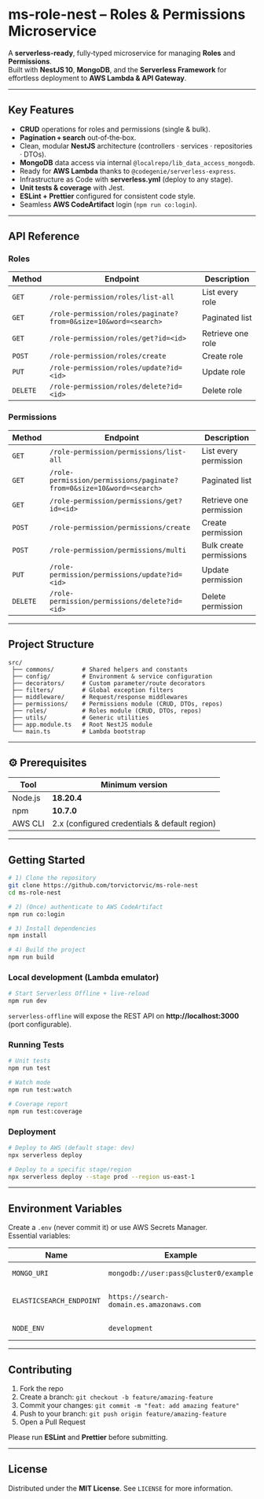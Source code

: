 # ms-role-nest – Roles & Permissions Microservice

A **serverless-ready**, fully‑typed microservice for managing **Roles** and **Permissions**.  
Built with **NestJS 10**, **MongoDB**, and the **Serverless Framework** for effortless deployment to **AWS Lambda & API Gateway**.

---

## Key Features
- **CRUD** operations for roles and permissions (single & bulk).
- **Pagination + search** out‑of‑the‑box.
- Clean, modular **NestJS** architecture (controllers · services · repositories · DTOs).
- **MongoDB** data access via internal `@localrepo/lib_data_access_mongodb`.
- Ready for **AWS Lambda** thanks to `@codegenie/serverless-express`.
- Infrastructure as Code with **serverless.yml** (deploy to any stage).
- **Unit tests & coverage** with Jest.
- **ESLint + Prettier** configured for consistent code style.
- Seamless **AWS CodeArtifact** login (`npm run co:login`).

---

## API Reference

### Roles
| Method | Endpoint | Description |
|--------|----------|-------------|
| `GET`  | `/role-permission/roles/list-all` | List every role |
| `GET`  | `/role-permission/roles/paginate?from=0&size=10&word=<search>` | Paginated list |
| `GET`  | `/role-permission/roles/get?id=<id>` | Retrieve one role |
| `POST` | `/role-permission/roles/create` | Create role |
| `PUT`  | `/role-permission/roles/update?id=<id>` | Update role |
| `DELETE`| `/role-permission/roles/delete?id=<id>` | Delete role |

### Permissions
| Method | Endpoint | Description |
|--------|----------|-------------|
| `GET`  | `/role-permission/permissions/list-all` | List every permission |
| `GET`  | `/role-permission/permissions/paginate?from=0&size=10&word=<search>` | Paginated list |
| `GET`  | `/role-permission/permissions/get?id=<id>` | Retrieve one permission |
| `POST` | `/role-permission/permissions/create` | Create permission |
| `POST` | `/role-permission/permissions/multi` | Bulk create permissions |
| `PUT`  | `/role-permission/permissions/update?id=<id>` | Update permission |
| `DELETE`| `/role-permission/permissions/delete?id=<id>` | Delete permission |

---

## Project Structure
```text
src/
 ├── commons/        # Shared helpers and constants
 ├── config/         # Environment & service configuration
 ├── decorators/     # Custom parameter/route decorators
 ├── filters/        # Global exception filters
 ├── middleware/     # Request/response middlewares
 ├── permissions/    # Permissions module (CRUD, DTOs, repos)
 ├── roles/          # Roles module (CRUD, DTOs, repos)
 ├── utils/          # Generic utilities
 ├── app.module.ts   # Root NestJS module
 └── main.ts         # Lambda bootstrap
```

---

## ⚙️ Prerequisites
| Tool | Minimum version |
|------|-----------------|
| Node.js | **18.20.4** |
| npm     | **10.7.0** |
| AWS CLI | 2.x (configured credentials & default region) |

---

## Getting Started

```bash
# 1) Clone the repository
git clone https://github.com/torvictorvic/ms-role-nest
cd ms-role-nest

# 2) (Once) authenticate to AWS CodeArtifact
npm run co:login

# 3) Install dependencies
npm install

# 4) Build the project
npm run build
```

### Local development (Lambda emulator)

```bash
# Start Serverless Offline + live‑reload
npm run dev
```
`serverless-offline` will expose the REST API on **http://localhost:3000** (port configurable).

### Running Tests

```bash
# Unit tests
npm run test

# Watch mode
npm run test:watch

# Coverage report
npm run test:coverage
```

### Deployment

```bash
# Deploy to AWS (default stage: dev)
npx serverless deploy

# Deploy to a specific stage/region
npx serverless deploy --stage prod --region us-east-1
```

---

## Environment Variables

Create a `.env` (never commit it) or use AWS Secrets Manager.  
Essential variables:

| Name | Example | Purpose |
|------|---------|---------|
| `MONGO_URI` | `mongodb://user:pass@cluster0/example` | MongoDB connection |
| `ELASTICSEARCH_ENDPOINT` | `https://search-domain.es.amazonaws.com` | Optional search index |
| `NODE_ENV` | `development` | Runtime environment |

---

## Contributing

1. Fork the repo  
2. Create a branch: `git checkout -b feature/amazing-feature`  
3. Commit your changes: `git commit -m "feat: add amazing feature"`  
4. Push to your branch: `git push origin feature/amazing-feature`  
5. Open a Pull Request  

Please run **ESLint** and **Prettier** before submitting.

---

## License
Distributed under the **MIT License**. See `LICENSE` for more information.
